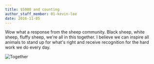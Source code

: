 ```yaml
---
title: $5000 and counting
author_staff_member: 01-kevin-lee
date: 2016-11-05
---
```


Wow what a response from the sheep community. Black sheep, white sheep, fluffy sheep, we're all in this together. I believe we can inspire all animals to stand up for what's right and receive recognition for the hard work we do every day.

![Together](https://source.unsplash.com/24bzOuENxHc/2000x1334)
